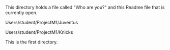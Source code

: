This directory holds a file called "Who are you?" and this Readme file that is currently open.

Users/student/ProjectM1/Juventus  

Users/student/ProjectM1/Knicks  

This is the first directory.
